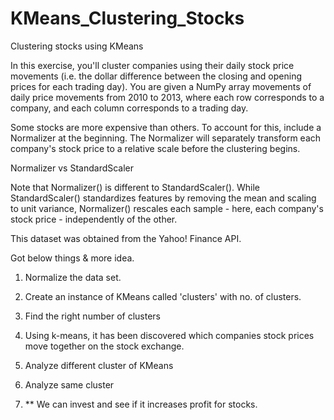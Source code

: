 # KMeans_Clustering_Stocks

Clustering stocks using KMeans

In this exercise, you'll cluster companies using their daily stock price movements (i.e. the dollar difference between the closing and opening prices for each trading day). You are given a NumPy array movements of daily price movements from 2010 to 2013, where each row corresponds to a company, and each column corresponds to a trading day.

Some stocks are more expensive than others. To account for this, include a Normalizer at the beginning. The Normalizer will separately transform each company's stock price to a relative scale before the clustering begins.

Normalizer vs StandardScaler

Note that Normalizer() is different to StandardScaler(). While StandardScaler() standardizes features by removing the mean and scaling to unit variance, Normalizer() rescales each sample - here, each company's stock price - independently of the other.

This dataset was obtained from the Yahoo! Finance API.

Got below things & more idea.

1. Normalize the data set.

2. Create an instance of KMeans called 'clusters' with no. of clusters.

3. Find the right number of clusters

4. Using k-means, it has been discovered which companies stock prices move together on the stock exchange.

5. Analyze different cluster of KMeans

6. Analyze same cluster

7. ** We can invest and see if it increases profit for stocks.
